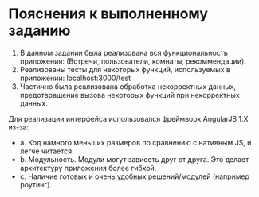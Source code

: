 # Пояснения к выполненному заданию

1. В данном задании была реализована вся функциональность приложения: (Встречи, пользователи, комнаты, рекоммендации).
2. Реализованы тесты для некоторых функций, используемых в приложении: localhost:3000/test
3. Частично была реализована обработка некорректных данных, предотвращение вызова некоторых функций при некорректных данных.

Для реализации интерфейса использовался фреймворк AngularJS 1.X из-за:
- a. Код намного меньших размеров по сравнению с нативным JS, и легче читается.
- b. Модульность. Модули могут зависеть друг от друга. Это делает архитектуру приложения более гибкой.
- c. Наличие готовых и очень удобных решений/модулей (например роутинг).